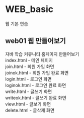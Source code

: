 # WEB_basic
웹 기본 연습

## web01 웹 만들어보기
  자바 학습 커뮤니티 홈페이지 만들어보기  
  index.html - 메인 페이지  
  join.html - 회원 가입 화면  
  joinok.html - 회원 가입 완료 화면  
  login.html - 로그인 화면  
  loginok.html - 로그인 완료 화면  
  write.html - 글쓰기 화면  
  writeok.html - 글쓰기 완료 화면  
  view.html - 글보기 화면  
  delete.html - 글삭제 화면  